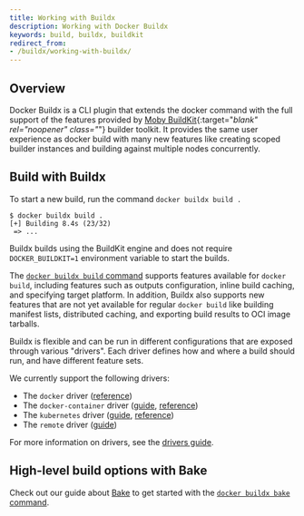 ```yaml
---
title: Working with Buildx
description: Working with Docker Buildx
keywords: build, buildx, buildkit
redirect_from:
- /buildx/working-with-buildx/
---
```


## Overview

Docker Buildx is a CLI plugin that extends the docker command with the full
support of the features provided by [Moby BuildKit](https://github.com/moby/buildkit){:target="_blank" rel="noopener" class="_"}
builder toolkit. It provides the same user experience as docker build with many
new features like creating scoped builder instances and building against
multiple nodes concurrently.

## Build with Buildx

To start a new build, run the command `docker buildx build .`

```console
$ docker buildx build .
[+] Building 8.4s (23/32)
 => ...
```

Buildx builds using the BuildKit engine and does not require `DOCKER_BUILDKIT=1`
environment variable to start the builds.

The [`docker buildx build` command](../../engine/reference/commandline/buildx_build.md)
supports features available for `docker build`, including features such as
outputs configuration, inline build caching, and specifying target platform.
In addition, Buildx also supports new features that are not yet available for
regular `docker build` like building manifest lists, distributed caching, and
exporting build results to OCI image tarballs.

Buildx is flexible and can be run in different configurations that are exposed
through various "drivers". Each driver defines how and where a build should
run, and have different feature sets.

We currently support the following drivers:

* The `docker` driver ([reference](/engine/reference/commandline/buildx_create/#driver))
* The `docker-container` driver ([guide](drivers/docker-container.md), [reference](/engine/reference/commandline/buildx_create/#driver))
* The `kubernetes` driver ([guide](drivers/kubernetes.md), [reference](/engine/reference/commandline/buildx_create/#driver))
* The `remote` driver ([guide](drivers/remote.md))

For more information on drivers, see the [drivers guide](drivers/index.md).

## High-level build options with Bake

Check out our guide about [Bake](../bake/index.md) to get started with the
[`docker buildx bake` command](../../engine/reference/commandline/buildx_bake.md).
